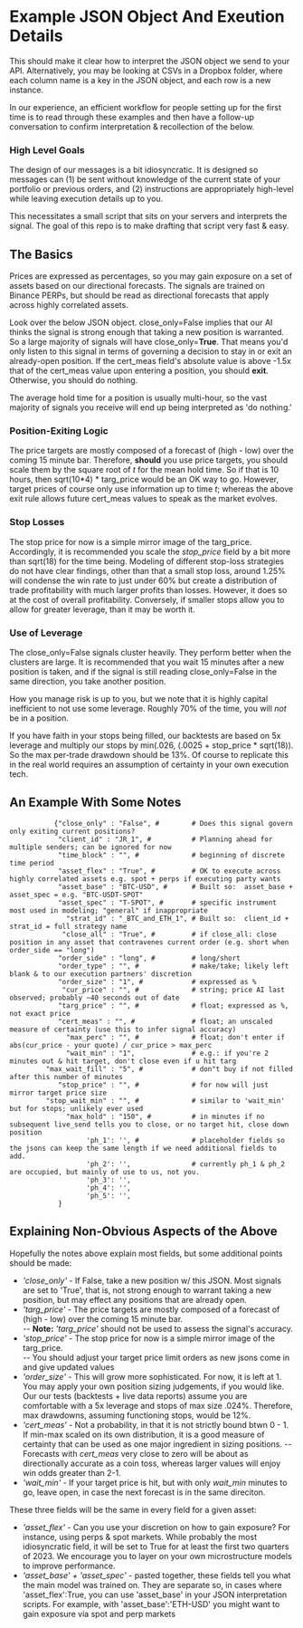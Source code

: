 # Example JSON Object And Exeution Details

This should make it clear how to interpret the JSON object we send to your API.  Alternatively, you may be looking at CSVs in a Dropbox folder, where each column name is a key in the JSON object, and each row is a new instance.

In our experience, an efficient workflow for people setting up for the first time is to read through these examples and then have a follow-up conversation to confirm interpretation & recollection of the below.

### High Level Goals

The design of our messages is a bit idiosyncratic.  It is designed so messages can (1) be sent without knowledge of the current state of your portfolio or previous orders, and (2) instructions are appropriately high-level while leaving execution details up to you.  

This necessitates a small script that sits on your servers and interprets the signal.  The goal of this repo is to make drafting that script very fast & easy.

## The Basics

Prices are expressed as percentages, so you may gain exposure on a set of assets based on our directional forecasts.  The signals are trained on Binance PERPs, but should be read as directional forecasts that apply across highly correlated assets.  

Look over the below JSON object.  close_only=False implies that our AI thinks the signal is strong enough that taking a new position is warranted.  So a large majority of signals will have close_only=**True**.  That means you'd only listen to this signal in terms of governing a decision to stay in or exit an already-open position.  If the cert_meas field's absolute value is above -1.5x that of the cert_meas value upon entering a position, you should **exit**.  Otherwise, you should do nothing.  

The average hold time for a position is usually multi-hour, so the vast majority of signals you receive will end up being interpreted as 'do nothing.'

### Position-Exiting Logic

The price targets are mostly composed of a forecast of (high - low) over the coming 15 minute bar.  Therefore, **should** you use price targets, you should scale them by the square root of *t* for the mean hold time.  So if that is 10 hours, then sqrt(10*4) * targ_price would be an OK way to go.  However, target prices of course only use information up to time *t*; whereas the above exit rule allows future cert_meas values to speak as the market evolves.  

### Stop Losses

The stop price for now is a simple mirror image of the targ_price.  Accordingly, it is recommended you scale the *stop_price* field by a bit more than sqrt(18) for the time being.  Modeling of different stop-loss strategies do not have clear findings, other than that a small stop loss, around 1.25% will condense the win rate to just under 60% but create a distribution of trade profitability with much larger profits than losses.  However, it does so at the cost of overall profitability. Conversely, if smaller stops allow you to allow for greater leverage, than it may be worth it.  

### Use of Leverage

The close_only=False signals cluster heavily. They perform better when the clusters are large.  It is recommended that you wait 15 minutes after a new position is taken, and if the signal is still reading close_only=False in the same direction, you take another position.  

How you manage risk is up to you, but we note that it is highly capital inefficient to not use some leverage.  Roughly 70% of the time, you will *not* be in a position.

If you have faith in your stops being filled, our backtests are based on 5x leverage and multiply our stops by min(.026, (.0025 + stop_price * sqrt(18)). So the max per-trade drawdown should be 13%.  Of course to replicate this in the real world requires an assumption of certainty in your own execution tech.

## An Example With Some Notes

```
           {"close_only" : "False", #        # Does this signal govern only exiting current positions?
            "client_id" : "JR_1", #          # Planning ahead for multiple senders; can be ignored for now
            "time_block" : "", #             # beginning of discrete time period  
            "asset_flex" : "True", #         # OK to execute across highly correlated assets e.g. spot + perps if executing party wants
            "asset_base" : "BTC-USD", #      # Built so:  asset_base + asset_spec = e.g. "BTC-USDT-SPOT" 
            "asset_spec" : "T-SPOT", #       # specific instrument most used in modeling; "general" if inappropriate
              "strat_id" : "_BTC_and_ETH_1", # Built so:  client_id + strat_id = full strategy name 
             "close_all" : "True", #         # if close_all: close position in any asset that contravenes current order (e.g. short when order_side == "long")     
            "order_side" : "long", #         # long/short 
            "order_type" : "", #             # make/take; likely left blank & to our execution partners' discretion
            "order_size" : "1", #            # expressed as %
             "cur_price" : "", #             # string; price AI last observed; probably ~40 seconds out of date
            "targ_price" : "", #             # float; expressed as %, not exact price 
            "cert_meas" : "", #              # float; an unscaled measure of certainty (use this to infer signal accuracy)  
              "max_perc" : "", #             # float; don't enter if abs(cur_price - your quote) / cur_price > max_perc
              "wait_min" : "1",              # e.g.: if you're 2 minutes out & hit target, don't close even if u hit targ  
         "max_wait_fill" : "5", #            # don"t buy if not filled after this number of minutes
            "stop_price" : "", #             # for now will just mirror target price size
         "stop_wait_min" : "", #             # similar to 'wait_min' but for stops; unlikely ever used
              "max_hold" : "150", #          # in minutes if no subsequent live_send tells you to close, or no target hit, close down position
                   'ph_1': '', #             # placeholder fields so the jsons can keep the same length if we need additional fields to add.
                   'ph_2': '',               # currently ph_1 & ph_2 are occupied, but mainly of use to us, not you.  
                   'ph_3': '',
                   'ph_4': '',
                   'ph_5': '',
            }
```

## Explaining Non-Obvious Aspects of the Above

Hopefully the notes above explain most fields, but some additional points should be made:

- *'close_only'* - If False, take a new position w/ this JSON.  Most signals are set to 'True', that is, not strong enough to warrant taking a new position, but may effect any positions that are already open.  
- *'targ_price'* - The price targets are mostly composed of a forecast of (high - low) over the coming 15 minute bar.       
--  **Note:** *'targ_price'* should not be used to assess the signal's accuracy.
- *'stop_price'* - The stop price for now is a simple mirror image of the targ_price.    
-- You should adjust your target price limit orders as new jsons come in and give updated values 
- *'order_size'* - This will grow more sophisticated.  For now, it is left at 1.  You may apply your own position sizing judgements, if you would like.  Our our tests (backtests + live data reports) assume you are comfortable with a 5x leverage and stops of max size .024%.  Therefore, max drawdowns, assuming functioning stops, would be 12%.   
- *'cert_meas'* - Not a probability, in that it is not strictly bound btwn 0 - 1.  If min-max scaled on its own distribution, it is a good measure of certainty that can be used as one major ingredient in sizing positions.
-- Forecasts with *cert_meas* very close to zero will be about as directionally accurate as a coin toss, whereas larger values will enjoy win odds greater than 2-1.   
- *'wait_min'* - If your target price is hit, but with only *wait_min* minutes to go, leave open, in case the next forecast is in the same direciton.

These three fields will be the same in every field for a given asset:

- *'asset_flex'* - Can you use your discretion on how to gain exposure?  For instance, using perps & spot markets.  While probably the most idiosyncratic field, it will be set to True for at least the first two quarters of 2023.  We encourage you to layer on your own microstructure models to improve performance.  
- *'asset_base' + 'asset_spec'* - pasted together, these fields tell you what the main model was trained on.  They are separate so, in cases where 'asset_flex':True, you can use 'asset_base' in your JSON interpretation scripts.  For example, with 'asset_base':'ETH-USD' you might want to gain exposure via spot and perp markets   















